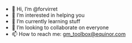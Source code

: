 - 👋 Hi, I’m @forvirret
- 👀 I’m interested in helping you
- 🌱 I’m currently learning stuff
- 💞️ I’m looking to collaborate on everyone
- 📫 How to reach me: gm_toolbox@equinor.com

<!---
forvirret/forvirret is a ✨ special ✨ repository because its `README.md` (this file) appears on your GitHub profile.
You can click the Preview link to take a look at your changes.
--->
